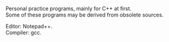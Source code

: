 Personal practice programs, mainly for C++ at first.  
Some of these programs may be derived from obsolete sources. 

Editor: Notepad++.  
Compiler: gcc.  

